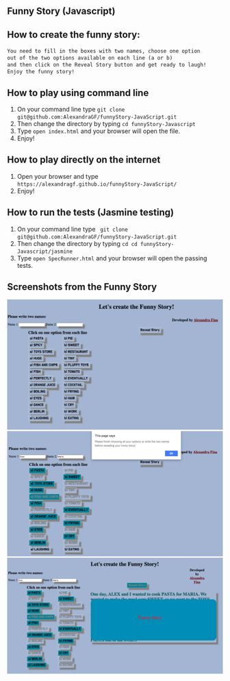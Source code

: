 ## Funny Story (Javascript)

## How to create the funny story:

```
You need to fill in the boxes with two names, choose one option
out of the two options available on each line (a or b)
and then click on the Reveal Story button and get ready to laugh!
Enjoy the funny story!
```

## How to play using command line

1. On your command line type ``` git clone git@github.com:AlexandraGF/funnyStory-JavaScript.git ```
2. Then change the directory by typing ``` cd funnyStory-Javascript ```
3. Type ``` open index.html ``` and your browser will open the file.
4. Enjoy!

## How to play directly on the internet

1. Open your browser and type ``` https://alexandragf.github.io/funnyStory-JavaScript/ ```
2. Enjoy!

## How to run the tests (Jasmine testing)

1. On your command line type ``` git clone git@github.com:AlexandraGF/funnyStory-JavaScript.git```
2. Then change the directory by typing ``` cd cd funnyStory-Javascript/jasmine ```
3. Type ``` open SpecRunner.html ``` and your browser will open the passing tests.

## Screenshots from the Funny Story

![alt tag](public/photo1.png)
![alt tag](public/photo2.png)
![alt tag](public/photo3.png)
